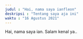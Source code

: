 ```yaml
---
judul : "Hai, nama saya ianfleon"
deskripsi : "Tentang saya aja ini"
waktu : "16 Agustus 2021"
---
```


Hai, nama saya ian. Salam kenal ya..